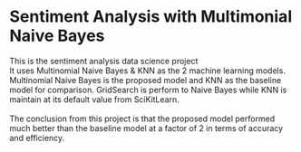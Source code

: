 # Sentiment Analysis with Multimonial Naive Bayes
This is the sentiment analysis data science project <br>
It uses Multinomial Naive Bayes & KNN as the 2 machine learning models. Multinomial Naive Bayes is the proposed model and KNN as the baseline model for comparison.
GridSearch is perform to Naive Bayes while KNN is maintain at its default value from SciKitLearn. <br>
<br>
The conclusion from this project is that the proposed model performed much better than the baseline model at a factor of 2 in terms of accuracy and efficiency.
